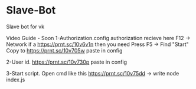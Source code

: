 # Slave-Bot
Slave bot for vk

Video Guide - Soon
1-Authorization.config authorization recieve here F12 -> Network if a https://prnt.sc/10v6v1n then you need Press F5 -> Find "Start" Copy to https://prnt.sc/10v705w paste in config

2-User id. https://prnt.sc/10v730p paste in config

3-Start script. Open cmd like this https://prnt.sc/10v75dd -> write node index.js
